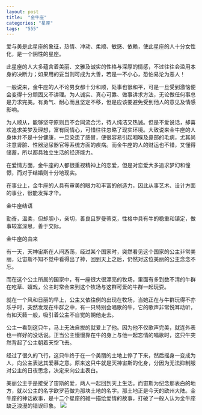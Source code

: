 ```yaml
---
layout: post
title:  "金牛座"
categories: "星座"
tags:  "555"
---
```


爱与美是此星座的象征，热情、冲动、柔顺、敏感、依赖，使此星座的人十分女性化，是一个阴性的星座。

此星座的人大多蕴含着美丽、文雅及诚实的性格与深厚的情感，不过往往会滥用本身的决断力；如果用的妥当则可成为大善，若是一不小心，恐怕易沦为恶人！

一般说来，金牛座的人不论男女都十分和顺，处事也很和平，可是一旦受到激恼便会变得十分顽固又不讲理。为人诚实、真心可靠、做事讲求方法，无论做任何事总是力求完美。有勇气、耐心而且坚定不移，但是应该要避免受到他人的意见及情感影响。

为人顺从，能够坚守原则且不会同流合污，待人纯洁又热诚。但是不爱说话，却喜欢追求美梦及理想，富有同情心，可惜往往忽略了现实环境。大致说来金牛座的人身体并不是十分健康，一旦染患了感冒，便很容易引起咽喉及鼻部的毛病，尤其尚注意肾脏、性器泌尿器官等系统方面的疾病。而金牛座的人的财运也不错，又懂得储蓄，所以都具独立生活的经济能力。

在爱情方面，金牛座的人都很重视精神上的恋爱，但是对恋爱大多追求梦幻和憧憬，而对于结婚则十分地现实。

在事业上，金牛座的人具有审美的眼力和丰富的创造力，因此从事艺术、设计方面的事业，很能发挥才华。

金牛座结语

勤奋，温柔，但却胆小，亲切，善良且罗曼蒂克，性格中具有牛的稳重和镇定，做事较富深思，善于交际。

金牛座的由来

有一天，天神宙斯在人间游荡，经过某个国家时，突然看见这个国家的公主非常美丽，让宙斯不知不觉中看得出了神，回到天上之后，仍然对这位美丽的公主念念不忘。

而在这个公主所属的国家中，有一座很大很漂亮的牧场，里面有多到数不清的牛群在吃草、嬉戏，公主时常会来到这个牧场与这群可爱的牛群一起玩耍。

就在一个风和日丽的早上，公主又依往例的出现在牧场，当她正在与牛群玩得不亦乐乎时，突然发现在牛群之中，有一只特别会唱歌的牛，它的歌声非常悦耳动听，有如天籁一般，吸引着公主不自觉的朝他走去。

公主一看到这只牛，马上无法自拔的就爱上了他。因为他不仅歌声完美，就连外表也一样好的没话说。正当公主慢慢靠在牛的身上与他一起忘情的唱歌时，这只牛突然背起了公主朝着天空飞去。

经过了很久的飞行，这只牛终于在一个美丽的土地上停了下来，然后摇身一变成为人，向公主表达其爱慕之意。原来这只牛就是天神宙斯的化身，分因为无法抑制服对公主的日夜思念，决定来向公主表白。

美丽公主于是接受了宙斯的爱，两人一起回到天上生活。而宙斯为纪念那表白的地方，就以公主的名字欧罗芭做为那块土地的名字。那土地正是今天的欧州大陆。金牛座的神话故事，是十二个星座的碓一描绘爱情的故事，打破了一般人认为金牛座缺乏浪漫的错误印象。
![](http://img3.imgtn.bdimg.com/it/u=1456930041,293497578&fm=27&gp=0.jpg)


